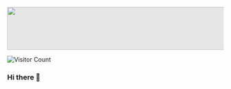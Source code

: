 <img style="display: block;-webkit-user-select: none;margin: auto;cursor: zoom-in;background-color: hsl(0, 0%, 90%);" src="https://cutewallpaper.org/21/matrix-background-gif/Free-Binary-Code-4K-Long-Loop-Screensaver-GIF.gif" width="850" height="100">

![Visitor Count](https://profile-counter.glitch.me/{jimjabid}/count.svg)
### Hi there 👋

<!--
**jimjabid/jimjabid** is a ✨ _special_ ✨ repository because its `README.md` (this file) appears on your GitHub profile.

Here are some ideas to get you started:

- 🔭 I’m currently working on ...
- 🌱 I’m currently learning ...
- 👯 I’m looking to collaborate on ...
- 🤔 I’m looking for help with ...
- 💬 Ask me about ...
- 📫 How to reach me: ...
- 😄 Pronouns: ...
- ⚡ Fun fact: ...
-->
